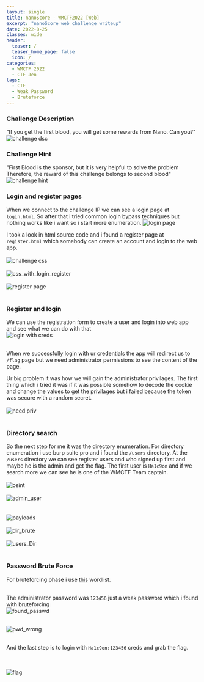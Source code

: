 ```yaml
---
layout: single
title: nanoScore - WMCTF2022 [Web]
excerpt: "nanoScore web challenge writeup"
date: 2022-8-25
classes: wide
header:
  teaser: /
  teaser_home_page: false
  icon: /
categories:
  - WMCTF 2022
  - CTF Jeo
tags: 
  - CTF
  - Weak Password
  - Bruteforce 
---
```


### Challenge Description
"If you get the first blood, you will get some rewards from Nano. Can you?" <br>
![challenge dsc](https://user-images.githubusercontent.com/45040001/186703630-fed38c87-d18b-4c61-8a9e-b92abae72653.png)<br>

### Challenge Hint
"First Blood is the sponsor, but it is very helpful to solve the problem Therefore, the reward of this challenge belongs to second blood"
![challenge hint](https://user-images.githubusercontent.com/45040001/186704114-7f942670-8560-4991-a986-1721358bdd3f.png)<br>


### Login and register pages
When we connect to the challenge IP we can see a login page at `login.html`. So after that i tried common login bypass techniques but nothing works like i want so i start more enumeration.
![login page](https://user-images.githubusercontent.com/45040001/186704685-d9d6cb74-e68d-48f3-8f79-87a7e0012d03.png)<br>

I took a look in html source code and i found a register page at `register.html` which somebody can create an account and login to the web app. <br><br>
![challenge css](https://user-images.githubusercontent.com/45040001/186705677-7563dce6-eb72-46e1-9995-f18fc606beb6.png) <br><br>
![css_with_login_register](https://user-images.githubusercontent.com/45040001/186705693-cc826f2a-e000-4dfe-9b39-931157ab1483.png) <br><br>
![register page](https://user-images.githubusercontent.com/45040001/186706183-b8f43a58-9790-45ad-9297-7e45b4c0b989.png)<br><br>

### Register and login
We can use the registration form to create a user and login into web app and see what we can do with that<br>
![login with creds](https://user-images.githubusercontent.com/45040001/186713903-61777eca-8555-4b53-8592-aea2c25ac56b.png)<br><br>

When we successfully login with ur credentials the app will redirect us to `/flag` page but we need administrator permissions to see the content of the page.
 
Ur big problem it was how we will gain the administrator privilages. The first thing which i tried it was if it was possible somehow to decode the cookie and change the values to get the privilages but i failed because the token was secure with a random secret.<br><br>
![need priv](https://user-images.githubusercontent.com/45040001/186714081-9e58a812-e615-4619-9e40-3abdf64d0a4f.png)<br><br>

### Directory search
So the next step for me it was the directory enumeration. For directory enumeration i use burp suite pro and i found the `/users` directory.
At the `/users` directory we can see register users and who signed up first and maybe he is the admin and get the flag.
The first user is `Ha1c9on` and if we search more we can see he is one of the WMCTF Team captain.<br><br>
![osint](https://user-images.githubusercontent.com/45040001/186723644-abe8a957-b215-406c-beb9-1542ecb9f4ff.png)<br><br>
![admin_user](https://user-images.githubusercontent.com/45040001/186720146-dffbb7d6-8142-403b-8f9f-d388f2c83ca1.png) <br><br>
<br>
![payloads](https://user-images.githubusercontent.com/45040001/186724027-b8aeb28c-0df7-4fce-908e-8caed594a4c2.png)<br><br>
![dir_brute](https://user-images.githubusercontent.com/45040001/186724043-4825c3fd-8ffe-41bb-935e-6a7900db0682.png)<br><br>
![users_Dir](https://user-images.githubusercontent.com/45040001/186724391-a2bded91-63ff-430f-98f4-4079f5d4c243.png)<br><br>


### Password Brute Force
For bruteforcing phase i use [this](https://github.com/danielmiessler/SecLists/blob/master/Passwords/Common-Credentials/10-million-password-list-top-1000000.txt) wordlist. <br>
<br>

The administrator password was `123456` just a weak password which i found with bruteforcing <br>
![found_passwd](https://user-images.githubusercontent.com/45040001/186725237-db073de2-98ce-44ec-8eb9-5e3ee8a5be2a.png)<br><br>

![pwd_wrong](https://user-images.githubusercontent.com/45040001/186725242-2b8e8747-69fe-4554-983c-9dc8bc290e49.png)<br><br>

And the last step is to login with `Ha1c9on:123456` creds and grab the flag.<br><br><br>

![flag](https://user-images.githubusercontent.com/45040001/186725259-68c28ae3-1a82-4e53-b309-db3a049fdad5.png)<br><br>

